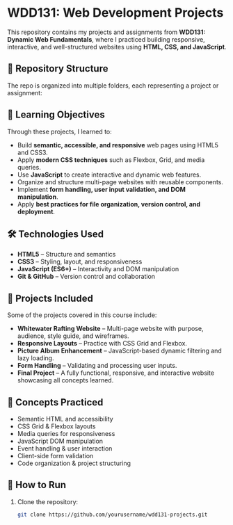 # WDD131: Web Development Projects  

This repository contains my projects and assignments from **WDD131: Dynamic Web Fundamentals**, where I practiced building responsive, interactive, and well-structured websites using **HTML, CSS, and JavaScript**.  

## 📂 Repository Structure  

The repo is organized into multiple folders, each representing a project or assignment:  


## 🎯 Learning Objectives  

Through these projects, I learned to:  

- Build **semantic, accessible, and responsive** web pages using HTML5 and CSS3.  
- Apply **modern CSS techniques** such as Flexbox, Grid, and media queries.  
- Use **JavaScript** to create interactive and dynamic web features.  
- Organize and structure multi-page websites with reusable components.  
- Implement **form handling, user input validation, and DOM manipulation**.  
- Apply **best practices for file organization, version control, and deployment**.  

## 🛠️ Technologies Used  

- **HTML5** – Structure and semantics  
- **CSS3** – Styling, layout, and responsiveness  
- **JavaScript (ES6+)** – Interactivity and DOM manipulation  
- **Git & GitHub** – Version control and collaboration  

## 🚀 Projects Included  

Some of the projects covered in this course include:  

- **Whitewater Rafting Website** – Multi-page website with purpose, audience, style guide, and wireframes.  
- **Responsive Layouts** – Practice with CSS Grid and Flexbox.  
- **Picture Album Enhancement** – JavaScript-based dynamic filtering and lazy loading.  
- **Form Handling** – Validating and processing user inputs.  
- **Final Project** – A fully functional, responsive, and interactive website showcasing all concepts learned.  

## 📖 Concepts Practiced  

- Semantic HTML and accessibility  
- CSS Grid & Flexbox layouts  
- Media queries for responsiveness  
- JavaScript DOM manipulation  
- Event handling & user interaction  
- Client-side form validation  
- Code organization & project structuring  

## 📌 How to Run  

1. Clone the repository:  
   ```bash
   git clone https://github.com/yourusername/wdd131-projects.git
